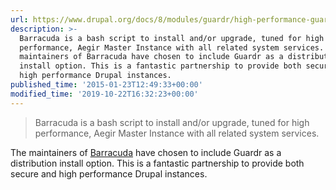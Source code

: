 ```yaml
---
url: https://www.drupal.org/docs/8/modules/guardr/high-performance-guardr
description: >-
  Barracuda is a bash script to install and/or upgrade, tuned for high
  performance, Aegir Master Instance with all related system services. The
  maintainers of Barracuda have chosen to include Guardr as a distribution
  install option. This is a fantastic partnership to provide both secure and
  high performance Drupal instances.
published_time: '2015-01-23T12:49:33+00:00'
modified_time: '2019-10-22T16:32:23+00:00'
---
```

> Barracuda is a bash script to install and/or upgrade, tuned for high performance, Aegir Master Instance with all related system services.

The maintainers of [Barracuda](https://drupal.org/project/barracuda) have chosen to include Guardr as a distribution install option. This is a fantastic partnership to provide both secure and high performance Drupal instances.